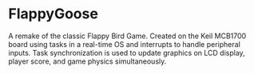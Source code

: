 # FlappyGoose
A remake of the classic Flappy Bird Game. Created on the Keil MCB1700 board using tasks in a real-time OS and interrupts to handle peripheral inputs. Task synchronization is used to update graphics on LCD display, player score, and game physics simultaneously.
